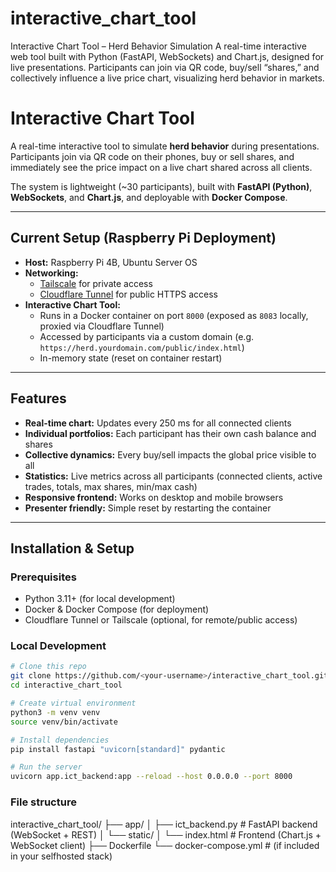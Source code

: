 # interactive_chart_tool
Interactive Chart Tool – Herd Behavior Simulation A real-time interactive web tool built with Python (FastAPI, WebSockets) and Chart.js, designed for live presentations. Participants can join via QR code, buy/sell “shares,” and collectively influence a live price chart, visualizing herd behavior in markets.

# Interactive Chart Tool

A real-time interactive tool to simulate **herd behavior** during presentations.  
Participants join via QR code on their phones, buy or sell shares, and immediately see the price impact on a live chart shared across all clients.

The system is lightweight (~30 participants), built with **FastAPI (Python)**, **WebSockets**, and **Chart.js**, and deployable with **Docker Compose**.

---

## Current Setup (Raspberry Pi Deployment)

- **Host:** Raspberry Pi 4B, Ubuntu Server OS  
- **Networking:**  
  - [Tailscale](https://tailscale.com) for private access  
  - [Cloudflare Tunnel](https://developers.cloudflare.com/cloudflare-one/connections/connect-apps/) for public HTTPS access  
- **Interactive Chart Tool:**  
  - Runs in a Docker container on port `8000` (exposed as `8083` locally, proxied via Cloudflare Tunnel)  
  - Accessed by participants via a custom domain (e.g. `https://herd.yourdomain.com/public/index.html`)  
  - In-memory state (reset on container restart)

---

## Features

- **Real-time chart:** Updates every 250 ms for all connected clients
- **Individual portfolios:** Each participant has their own cash balance and shares
- **Collective dynamics:** Every buy/sell impacts the global price visible to all
- **Statistics:** Live metrics across all participants (connected clients, active trades, totals, max shares, min/max cash)
- **Responsive frontend:** Works on desktop and mobile browsers
- **Presenter friendly:** Simple reset by restarting the container

---

## Installation & Setup

### Prerequisites
- Python 3.11+ (for local development)  
- Docker & Docker Compose (for deployment)  
- Cloudflare Tunnel or Tailscale (optional, for remote/public access)

### Local Development

```bash
# Clone this repo
git clone https://github.com/<your-username>/interactive_chart_tool.git
cd interactive_chart_tool

# Create virtual environment
python3 -m venv venv
source venv/bin/activate

# Install dependencies
pip install fastapi "uvicorn[standard]" pydantic

# Run the server
uvicorn app.ict_backend:app --reload --host 0.0.0.0 --port 8000

```
### File structure
interactive_chart_tool/
├── app/
│   ├── ict_backend.py       # FastAPI backend (WebSocket + REST)
│   └── static/
│       └── index.html       # Frontend (Chart.js + WebSocket client)
├── Dockerfile
└── docker-compose.yml       # (if included in your selfhosted stack)

